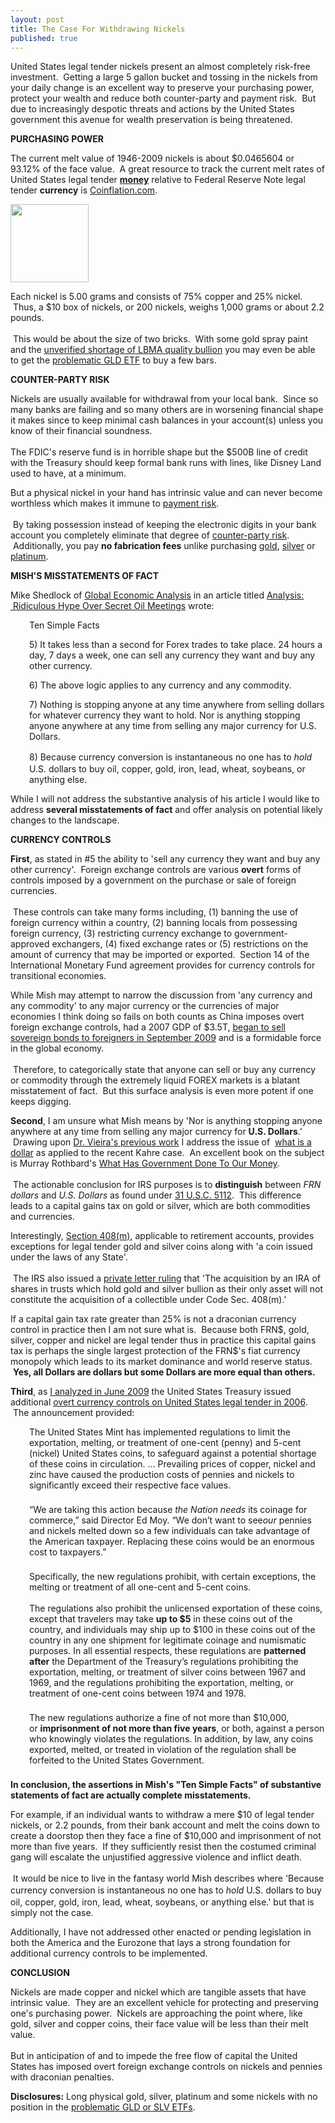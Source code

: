 ```yaml
---
layout: post
title: The Case For Withdrawing Nickels
published: true
---
```

<p>United States legal tender nickels present an almost completely risk-free investment.  Getting a large 5 gallon bucket and tossing in the nickels from your daily change is an excellent way to preserve your purchasing power, protect your wealth and reduce both counter-party and payment risk.  But due to increasingly despotic threats and actions by the United States government this avenue for wealth preservation is being threatened.</p>
<p><strong>PURCHASING POWER</strong></p>
<p>The current melt value of 1946-2009 nickels is about $0.0465604 or 93.12% of the face value.  A great resource to track the current melt rates of United States legal tender <strong><a title="what is money" href="http://www.greatcreditcontraction.com/what-is-money" target="_blank">money</a></strong> relative to Federal Reserve Note legal tender <strong>currency</strong> is <a title="coinflation" href="http://www.coinflation.com/" target="_blank">Coinflation.com</a>.</p>
<p><img class="aligncenter" title="Jefferson Nickel" src="{{ site.baseurl }}/images/1946_jefferson_nickel.jpg" alt="" width="125" height="125" /></p>
<p>Each nickel is 5.00 grams and consists of 75% copper and 25% nickel.  Thus, a $10 box of nickels, or 200 nickels, weighs 1,000 grams or about 2.2 pounds.<br/><br/>  This would be about the size of two bricks.  With some gold spray paint and the <a title="lbma gold bullion shortage" href="http://news.goldseek.com/GoldSeek/1255111200.php" target="_blank">unverified shortage of LBMA quality bullion</a> you may even be able to get the <a title="gld etf" href="http://www.runtogold.com/2008/12/a-problem-with-gld-and-slv-etfs/" target="_blank">problematic GLD ETF</a> to buy a few bars.</p>
<p><strong>COUNTER-PARTY RISK</strong></p>
<p>Nickels are usually available for withdrawal from your local bank.  Since so many banks are failing and so many others are in worsening financial shape it makes since to keep minimal cash balances in your account(s) unless you know of their financial soundness.  <br/><br/>The FDIC's reserve fund is in horrible shape but the $500B line of credit with the Treasury should keep formal bank runs with lines, like Disney Land used to have, at a minimum.</p>
<p>But a physical nickel in your hand has intrinsic value and can never become worthless which makes it immune to <a title="payment risk" href="http://www.runtogold.com/2008/06/payment-risk/" target="_blank">payment risk</a>. <br/><br/> By taking possession instead of keeping the electronic digits in your bank account you completely eliminate that degree of <a title="counterparty risk" href="http://www.runtogold.com/2008/06/counter-party-risk/" target="_blank">counter-party risk</a>.  Additionally, you pay <strong>no fabrication fees</strong> unlike purchasing <a title="how to buy gold" href="http://www.how-to-buy-gold-safely.com" target="_blank">gold</a>, <a title="how to buy silver" href="http://www.how-to-buy-silver-safely.com" target="_blank">silver</a> or <a title="how to buy platinum" href="http://www.how-to-buy-platinum-safely.com" target="_blank">platinum</a>.</p>
<p><strong>MISH'S MISSTATEMENTS OF FACT</strong></p>
<p>Mike Shedlock of <a title="mish" href="http://globaleconomicanalysis.blogspot.com/" target="_blank">Global Economic Analysis</a> in an article titled <a title="secret oil meetings" href="http://globaleconomicanalysis.blogspot.com/2009/10/ridiculous-hype-over-secret-oil.html" target="_blank">Analysis:  Ridiculous Hype Over Secret Oil Meetings</a> wrote:</p>
<p style="padding-left: 30px;">Ten Simple Facts</p>
<p style="padding-left: 30px;">5) It takes less than a second for Forex trades to take place. 24 hours a day, 7 days a week, one can sell any currency they want and buy any other currency.</p>
<p style="padding-left: 30px;">6) The above logic applies to any currency and any commodity.</p>
<p style="padding-left: 30px;">7) Nothing is stopping anyone at any time anywhere from selling dollars for whatever currency they want to hold. Nor is anything stopping anyone anywhere at any time from selling any major currency for U.S. Dollars.</p>
<p style="padding-left: 30px;">8) Because currency conversion is instantaneous no one has to <span style="font-family: inherit; font-size: 14px; font-style: italic; font-weight: inherit; line-height: 1.5; text-align: left; vertical-align: baseline; padding: 0px; margin: 0px; border: 0px initial initial;">hold </span>U.S. dollars to buy oil, copper, gold, iron, lead, wheat, soybeans, or anything else.</p>
<p>While I will not address the substantive analysis of his article I would like to address <strong>several misstatements of fact</strong> and offer analysis on potential likely changes to the landscape.</p>
<p><strong>CURRENCY CONTROLS</strong></p>
<p><strong>First</strong>, as stated in #5 the ability to 'sell any currency they want and buy any other currency'.  Foreign exchange controls are various <strong>overt</strong> forms of controls imposed by a government on the purchase or sale of foreign currencies. <br/><br/> These controls can take many forms including, (1) banning the use of foreign currency within a country, (2) banning locals from possessing foreign currency, (3) restricting currency exchange to government-approved exchangers, (4) fixed exchange rates or (5) restrictions on the amount of currency that may be imported or exported.  Section 14 of the International Monetary Fund agreement provides for currency controls for transitional economies.</p>
<p>While Mish may attempt to narrow the discussion from 'any currency and any commodity' to any major currency or the currencies of major economies I think doing so fails on both counts as China imposes overt foreign exchange controls, had a 2007 GDP of $3.5T, <a title="china sell sovereign bonds" href="http://www.telegraph.co.uk/finance/china-business/6266790/China-calls-time-on-dollar-hegemony.html" target="_blank">began to sell sovereign bonds to foreigners in September 2009</a> and is a formidable force in the global economy. <br/><br/> Therefore, to categorically state that anyone can sell or buy any currency or commodity through the extremely liquid FOREX markets is a blatant misstatement of fact.  But this surface analysis is even more potent if one keeps digging.</p>
<p><strong>Second</strong>, I am unsure what Mish means by 'Nor is anything stopping anyone anywhere at any time from selling any major currency for <strong>U.S. Dollars</strong>.'  Drawing upon <a title="what is a dollar" href="http://www.fame.org/HTM/Vieira_Edwin_What_is_a_Dollar_EV-002.HTM" target="_blank">Dr. Vieira's previous work</a> I address the issue of  <a title="what is a dollar" href="http://www.runtogold.com/2009/05/define-the-dollar-or-else/" target="_blank">what is a dollar</a> as applied to the recent Kahre case.  An excellent book on the subject is Murray Rothbard's <a title="what has government done to our money" href="http://www.runtogold.com/2009/06/what-has-government-done-to-our-money/" target="_blank">What Has Government Done To Our Money</a>.<br/><br/>  The actionable conclusion for IRS purposes is to <strong>distinguish</strong> between <em>FRN dollars</em> and <em>U.S. Dollars</em> as found under <a title="31 usc 5112" href="http://www.law.cornell.edu/uscode/31/5112.html" target="_blank">31 U.S.C. 5112</a>.  This difference leads to a capital gains tax on gold or silver, which are both commodities and currencies.</p>
<p>Interestingly, <a title="408 m" href="http://www.law.cornell.edu/uscode/26/408.html" target="_blank">Section 408(m)</a>, applicable to retirement accounts, provides exceptions for legal tender gold and silver coins along with 'a coin issued under the laws of any State'. <br/><br/> The IRS also issued a <a title="private letter ruling IRA GLD ETF" href="http://hr.cch.com/news/pension/100907a.asp" target="_blank">private letter ruling</a> that 'The acquisition by an IRA of shares in trusts which hold gold and silver bullion as their only asset will not constitute the acquisition of a collectible under Code Sec. 408(m).'</p>
<p>If a capital gain tax rate greater than 25% is not a draconian currency control in practice then I am not sure what is.  Because both FRN$, gold, silver, copper and nickel are legal tender thus in practice this capital gains tax is perhaps the single largest protection of the FRN$'s fiat currency monopoly which leads to its market dominance and world reserve status.  <strong>Yes, all Dollars are dollars but some Dollars are more equal than others.</strong></p>
<p><strong>Third</strong>, as <a title="currency controls" href="http://www.runtogold.com/2009/06/current-dollar-currency-controls/" target="_blank">I analyzed in June 2009</a> the United States Treasury issued additional <a title="united states mint currency controls" href="http://www.usmint.gov/pressroom/index.cfm?flash=no&amp;action=press_release&amp;id=724" target="_blank">overt currency controls on United States legal tender in 2006</a>.  The announcement provided:</p>
<p style="padding-top: 0px; padding-right: 0px; padding-bottom: 0px; padding-left: 30px; margin-top: 0px; margin-right: 0px; margin-bottom: 1.571em; margin-left: 0px;">The United States Mint has implemented regulations to limit the exportation, melting, or treatment of one-cent (penny) and 5-cent (nickel) United States coins, to safeguard against a potential shortage of these coins in circulation. … Prevailing prices of copper, nickel and zinc have caused the production costs of pennies and nickels to significantly exceed their respective face values.</p>
<p style="padding-top: 0px; padding-right: 0px; padding-bottom: 0px; padding-left: 30px; margin-top: 0px; margin-right: 0px; margin-bottom: 1.571em; margin-left: 0px;">“We are taking this action because <em>the Nation needs</em> its coinage for commerce,” said Director Ed Moy. “We don’t want to see<em>our</em> pennies and nickels melted down so a few individuals can take advantage of the American taxpayer. Replacing these coins would be an enormous cost to taxpayers.”</p>
<p style="padding-top: 0px; padding-right: 0px; padding-bottom: 0px; padding-left: 30px; margin-top: 0px; margin-right: 0px; margin-bottom: 1.571em; margin-left: 0px;">Specifically, the new regulations prohibit, with certain exceptions, the melting or treatment of all one-cent and 5-cent coins.<br/><br/> The regulations also prohibit the unlicensed exportation of these coins, except that travelers may take <strong>up to $5</strong> in these coins out of the country, and individuals may ship up to $100 in these coins out of the country in any one shipment for legitimate coinage and numismatic purposes. In all essential respects, these regulations are <strong>patterned after</strong> the Department of the Treasury’s regulations prohibiting the exportation, melting, or treatment of silver coins between 1967 and 1969, and the regulations prohibiting the exportation, melting, or treatment of one-cent coins between 1974 and 1978.</p>
<p style="padding-top: 0px; padding-right: 0px; padding-bottom: 0px; padding-left: 30px; margin-top: 0px; margin-right: 0px; margin-bottom: 1.571em; margin-left: 0px;">The new regulations authorize a fine of not more than $10,000, or <strong>imprisonment of not more than five years</strong>, or both, against a person who knowingly violates the regulations. In addition, by law, any coins exported, melted, or treated in violation of the regulation shall be forfeited to the United States Government.</p>
<p><strong>In conclusion, the assertions in Mish's "Ten Simple Facts" of substantive statements of fact are actually complete misstatements.</strong></p>
<p>For example, if an individual wants to withdraw a mere $10 of legal tender nickels, or 2.2 pounds, from their bank account and melt the coins down to create a doorstop then they face a fine of $10,000 and imprisonment of not more than five years.  If they sufficiently resist then the costumed criminal gang will escalate the unjustified aggressive violence and inflict death. <br/><br/> It would be nice to live in the fantasy world Mish describes where 'Because currency conversion is instantaneous no one has to <span style="font-family: inherit; font-size: 14px; font-style: italic; font-weight: inherit; line-height: 1.5; text-align: left; vertical-align: baseline; padding: 0px; margin: 0px;">hold </span>U.S. dollars to buy oil, copper, gold, iron, lead, wheat, soybeans, or anything else.' but that is simply not the case.</p>
<p>Additionally, I have not addressed other enacted or pending legislation in both the America and the Eurozone that lays a strong foundation for additional currency controls to be implemented.</p>
<p><strong>CONCLUSION</strong></p>
<p>Nickels are made copper and nickel which are tangible assets that have intrinsic value.  They are an excellent vehicle for protecting and preserving one's purchasing power.  Nickels are approaching the point where, like gold, silver and copper coins, their face value will be less than their melt value.  <br/><br/>But in anticipation of and to impede the free flow of capital the United States has imposed overt foreign exchange controls on nickels and pennies with draconian penalties.</p>
<p><strong>Disclosures:</strong> Long physical gold, silver, platinum and some nickels with no position in the <a title="gld etf" href="http://www.runtogold.com/2008/12/a-problem-with-gld-and-slv-etfs/" target="_blank">problematic GLD or SLV ETFs</a>.</p>
